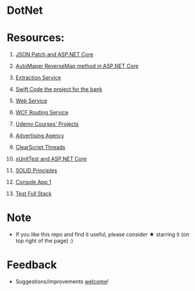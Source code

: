   # DotNet

# Resources:

1. [JSON Patch and ASP.NET Core](https://github.com/vnikifirov/DotNet/tree/master/JsonPatch)

2. [AutoMaper ReverseMap method in ASP.NET Core](https://github.com/vnikifirov/DotNet/tree/master/AutoMapper_ReverseMap)

3. [Extraction Service](https://github.com/vnikifirov/DotNet/tree/master/ExtractionService)

4. [Swift Code the project for the bank](https://github.com/vnikifirov/DotNet/tree/master/SwiftCode)

5. [Web Service](https://github.com/vnikifirov/DotNet/tree/master/WebService)

6. [WCF Routing Service](https://github.com/vnikifirov/DotNet/tree/master/RoutingService)

7. [Udemy Courses' Projects](https://github.com/vnikifirov/DotNet/tree/master/UdemyCourses)

8. [Advertising Agency](https://github.com/vnikifirov/DotNet/tree/master/AdvertisingAgency)

9. [ClearScript Threads](https://github.com/vnikifirov/DotNet/tree/master/ClearScript_Threads)

10. [xUnitTest and ASP.NET Core](https://github.com/vnikifirov/DotNet/tree/master/xUnitTest)

11. [SOLID Principles](https://github.com/vnikifirov/DotNet/tree/master/SolidPrinciples)

12. [Console App 1](https://github.com/vnikifirov/DotNet/tree/master/ConsoleApp1)

13. [Test Full Stack](https://github.com/vnikifirov/DotNet/tree/master/test-full-stack)

# Note

* If you like this repo and find it useful, please consider ★ starring it (on top right of the page) :)

# Feedback
* Suggestions/improvements [welcome](https://github.com/vnikifirov/DotNet/issues)!
